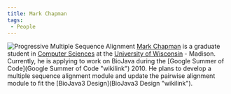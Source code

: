 ```yaml
---
title: Mark Chapman
tags:
 - People
---
```


![Progressive Multiple Sequence
Alignment](Flowchart-ProgressiveMultipleSequenceAlignment.png "fig:Progressive Multiple Sequence Alignment")
[Mark Chapman](http://pages.cs.wisc.edu/~chapman/) is a graduate student
in [Computer Sciences](http://www.cs.wisc.edu/) at the [University of
Wisconsin](http://www.wisc.edu/) - Madison. Currently, he is applying to
work on BioJava during the [Google Summer of
Code](Google Summer of Code "wikilink") 2010. He plans to develop a
multiple sequence alignment module and update the pairwise alignment
module to fit the [BioJava3 Design](BioJava3 Design "wikilink").
